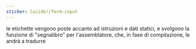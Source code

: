 ```yaml
---
sticker: lucide//form-input
---
```

le etichette vengono poste accanto ad istruzioni e dati statici, e svolgono la funzione di "segnalibro" per l'assemblatore, che, in fase di compilazione, le andrà a tradurre 
